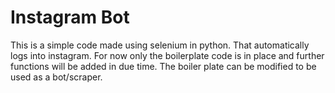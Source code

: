 # Instagram Bot

This is a simple code made using selenium in python. That automatically logs into instagram. For now only the boilerplate code is in place and further functions will be added in due time. The boiler plate can be modified to be used as a bot/scraper.
